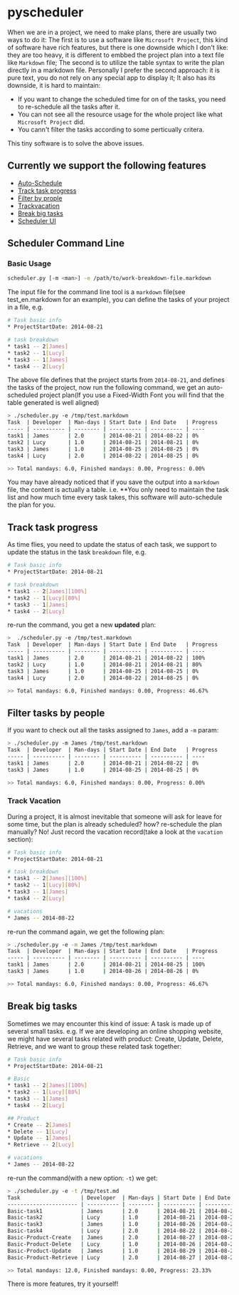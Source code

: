 pyscheduler
===========

When we are in a project, we need to make plans, there are usually two ways to do it: The first is to use a software like `Microsoft Project`, this kind of software have rich features, but there is one downside which I don't like: they are too heavy, it is different to embbed the project plan into a text file like `Markdown` file; The second is to utilize the table syntax to write the plan directly in a markdown file. Personally I prefer the second approach: it is pure text, you do not rely on any special app to display it; It also has its downside, it is hard to maintain:

* If you want to change the scheduled time for on of the tasks, you need to re-schedule all the tasks after it.
* You can not see all the resource usage for the whole project like what `Microsoft Project` did.
* You cann't filter the tasks according to some perticually critera.

This tiny software is to solve the above issues.

## Currently we support the following features

* [Auto-Schedule](#usage)
* [Track task progress](#track-task-progress)
* [Filter by prople](#filter-by-people)
* [Trackvacation](#track-vacation)
* [Break big tasks](#break-big-tasks)
* [Scheduler UI](#scheduler-ui)


## Scheduler Command Line

### Basic Usage

```bash
scheduler.py [-m <man>] -e /path/to/work-breakdown-file.markdown
```

The input file for the command line tool is a `markdown` file(see test_en.markdown for an example), you can define the tasks of your project in a file, e.g.

```bash
# Task basic info
* ProjectStartDate: 2014-08-21

# task breakdown
* task1 -- 2[James]
* task2 -- 1[Lucy]
* task3 -- 1[James]
* task4 -- 2[Lucy]
```

The above file defines that the project starts from `2014-08-21`, and defines the tasks of the project, now run the following command, we get an auto-scheduled project plan(If you use a Fixed-Width Font you will find that the table generated is well aligned)

```bash
> ./scheduler.py -e /tmp/test.markdown
Task  | Developer  | Man-days | Start Date | End Date   | Progress
----- | ---------- | -------- | ---------- | ---------- | ----
task1 | James      | 2.0      | 2014-08-21 | 2014-08-22 | 0%
task2 | Lucy       | 1.0      | 2014-08-21 | 2014-08-21 | 0%
task3 | James      | 1.0      | 2014-08-25 | 2014-08-25 | 0%
task4 | Lucy       | 2.0      | 2014-08-22 | 2014-08-25 | 0%

>> Total mandays: 6.0, Finished mandays: 0.00, Progress: 0.00%
```

You may have already noticed that if you save the output into a `markdown` file, the content is actually a table. i.e. **You only need to maintain the task list and how much time every task takes, this software will auto-schedule the plan for you.

## Track task progress

As time flies, you need to update the status of each task, we support to update the status in the task `breakdown` file, e.g.

```bash
# Task basic info
* ProjectStartDate: 2014-08-21

# task breakdown
* task1 -- 2[James][100%]
* task2 -- 1[Lucy][80%]
* task3 -- 1[James]
* task4 -- 2[Lucy]
```

re-run the command, you get a new **updated** plan:

```bash
>  ./scheduler.py -e /tmp/test.markdown
Task  | Developer  | Man-days | Start Date | End Date   | Progress
----- | ---------- | -------- | ---------- | ---------- | ----
task1 | James      | 2.0      | 2014-08-21 | 2014-08-22 | 100%
task2 | Lucy       | 1.0      | 2014-08-21 | 2014-08-21 | 80%
task3 | James      | 1.0      | 2014-08-25 | 2014-08-25 | 0%
task4 | Lucy       | 2.0      | 2014-08-22 | 2014-08-25 | 0%

>> Total mandays: 6.0, Finished mandays: 0.00, Progress: 46.67%
```

## Filter tasks by people

If you want to check out all the tasks assigned to `James`, add a `-m` param:

```bash
> ./scheduler.py -m James /tmp/test.markdown
Task  | Developer  | Man-days | Start Date | End Date   | Progress
----- | ---------- | -------- | ---------- | ---------- | ----
task1 | James      | 2.0      | 2014-08-21 | 2014-08-22 | 0%
task3 | James      | 1.0      | 2014-08-25 | 2014-08-25 | 0%

>> Total mandays: 6.0, Finished mandays: 0.00, Progress: 0.00%
```

### Track Vacation

During a project, it is almost inevitable that someone will ask for leave for some time, but the plan is already scheduled? how? re-schedule the plan manually? No! Just record the vacation record(take a look at the `vacation` section):

```bash
# Task basic info
* ProjectStartDate: 2014-08-21

# task breakdown
* task1 -- 2[James][100%]
* task2 -- 1[Lucy][80%]
* task3 -- 1[James]
* task4 -- 2[Lucy]

# vacations
* James -- 2014-08-22
```

re-run the command again, we get the following plan: 

```bash
> ./scheduler.py -e -m James /tmp/test.markdown
Task  | Developer  | Man-days | Start Date | End Date   | Progress
----- | ---------- | -------- | ---------- | ---------- | ----
task1 | James      | 2.0      | 2014-08-21 | 2014-08-25 | 100%
task3 | James      | 1.0      | 2014-08-26 | 2014-08-26 | 0%

>> Total mandays: 6.0, Finished mandays: 0.00, Progress: 46.67%
```

## Break big tasks

Sometimes we may encounter this kind of issue: A task is made up of several small tasks. e.g. If we are developing an online shopping website, we might have several tasks related with product: Create, Update, Delete, Retrieve, and we want to group these related task together:

```bash
# Task basic info
* ProjectStartDate: 2014-08-21

# Basic
* task1 -- 2[James][100%]
* task2 -- 1[Lucy][80%]
* task3 -- 1[James]
* task4 -- 2[Lucy]

## Product
* Create -- 2[James]
* Delete -- 1[Lucy]
* Update -- 1[James]
* Retrieve -- 2[Lucy]

# vacations
* James -- 2014-08-22
```

re-run the command(with a new option: `-t`) we get:

```bash
> ./scheduler.py -e -t /tmp/test.md
Task                   | Developer  | Man-days | Start Date | End Date   | Progress
---------------------- | ---------- | -------- | ---------- | ---------- | ----
Basic-task1            | James      | 2.0      | 2014-08-21 | 2014-08-25 | 100%
Basic-task2            | Lucy       | 1.0      | 2014-08-21 | 2014-08-21 | 80%
Basic-task3            | James      | 1.0      | 2014-08-26 | 2014-08-26 | 0%
Basic-task4            | Lucy       | 2.0      | 2014-08-22 | 2014-08-25 | 0%
Basic-Product-Create   | James      | 2.0      | 2014-08-27 | 2014-08-28 | 0%
Basic-Product-Delete   | Lucy       | 1.0      | 2014-08-26 | 2014-08-26 | 0%
Basic-Product-Update   | James      | 1.0      | 2014-08-29 | 2014-08-29 | 0%
Basic-Product-Retrieve | Lucy       | 2.0      | 2014-08-27 | 2014-08-28 | 0%

>> Total mandays: 12.0, Finished mandays: 0.00, Progress: 23.33%
```

There is more features, try it yourself!

